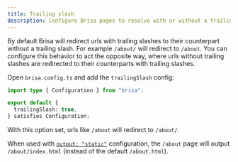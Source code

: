 ```yaml
---
title: Trailing slash
description: Configure Brisa pages to resolve with or without a trailing slash.
---
```


By default Brisa will redirect urls with trailing slashes to their counterpart without a trailing slash. For example `/about/` will redirect to `/about`. You can configure this behavior to act the opposite way, where urls without trailing slashes are redirected to their counterparts with trailing slashes.

Open `brisa.config.ts` and add the `trailingSlash` config:

```ts filename="brisa.config.ts"
import type { Configuration } from "brisa";

export default {
  trailingSlash: true,
} satisfies Configuration;
```

With this option set, urls like `/about` will redirect to `/about/`.

When used with [`output: "static"`](/docs/building-your-application/deploying/static-exports) configuration, the `/about` page will output `/about/index.html` (instead of the default `/about.html`).

